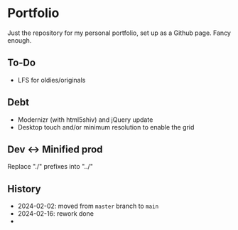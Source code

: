 # Portfolio
Just the repository for my personal portfolio, set up as a Github page. Fancy enough.

## To-Do
- LFS for oldies/originals

## Debt
- Modernizr (with html5shiv) and jQuery update
- Desktop touch and/or minimum resolution to enable the grid

## Dev <-> Minified prod
Replace "./" prefixes into "../"

## History
- 2024-02-02: moved from `master` branch to `main`
- 2024-02-16: rework done
- 